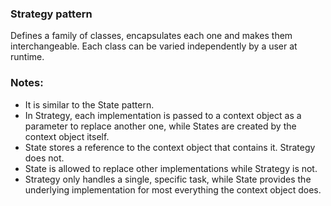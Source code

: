 ### Strategy pattern
Defines a family of classes, encapsulates each one and makes them interchangeable.
Each class can be varied independently by a user at runtime.

### Notes:
* It is similar to the State pattern. 
* In Strategy, each implementation is passed to a context object as a parameter 
to replace another one, while States are created by the context object itself.
* State stores a reference to the context object that contains it. Strategy does not. 
* State is allowed to replace other implementations while Strategy is not. 
* Strategy only handles a single, specific task, while State provides the underlying 
implementation for most everything the context object does.